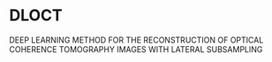 # DLOCT
DEEP LEARNING METHOD FOR THE RECONSTRUCTION OF OPTICAL COHERENCE TOMOGRAPHY IMAGES WITH LATERAL SUBSAMPLING
